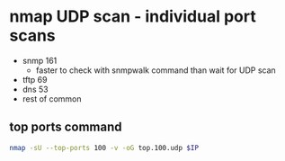 # nmap UDP scan - individual port scans
- snmp 161
  - faster to check with snmpwalk command than wait for UDP scan
- tftp 69
- dns 53
- rest of common

## top ports command
```bash
nmap -sU --top-ports 100 -v -oG top.100.udp $IP
```
